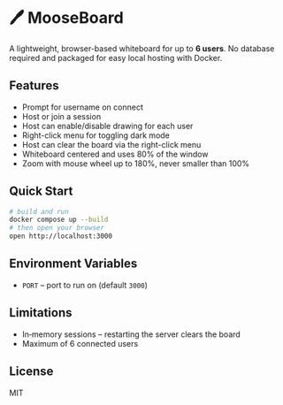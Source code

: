 # 🖊️ MooseBoard

A lightweight, browser-based whiteboard for up to **6 users**. No database required and packaged for easy local hosting with Docker.

## Features
- Prompt for username on connect
- Host or join a session
- Host can enable/disable drawing for each user
- Right-click menu for toggling dark mode
- Host can clear the board via the right-click menu
- Whiteboard centered and uses 80% of the window
- Zoom with mouse wheel up to 180%, never smaller than 100%

## Quick Start
```bash
# build and run
docker compose up --build
# then open your browser
open http://localhost:3000
```

## Environment Variables
- `PORT` – port to run on (default `3000`)

## Limitations
- In‑memory sessions – restarting the server clears the board
- Maximum of 6 connected users

## License
MIT
